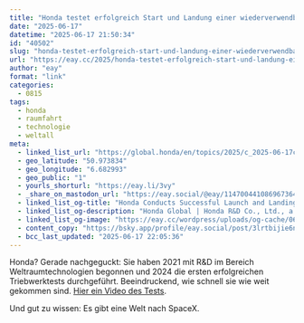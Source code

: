 ```yaml
---
title: "Honda testet erfolgreich Start und Landung einer wiederverwendbaren Rakete"
date: "2025-06-17"
datetime: "2025-06-17 21:50:34"
id: "40502"
slug: "honda-testet-erfolgreich-start-und-landung-einer-wiederverwendbaren-rakete"
url: "https://eay.cc/2025/honda-testet-erfolgreich-start-und-landung-einer-wiederverwendbaren-rakete/"
author: "eay"
format: "link"
categories:
  - 0815
tags:
  - honda
  - raumfahrt
  - technologie
  - weltall
meta:
  - linked_list_url: "https://global.honda/en/topics/2025/c_2025-06-17ceng.html"
  - geo_latitude: "50.973834"
  - geo_longitude: "6.682993"
  - geo_public: "1"
  - yourls_shorturl: "https://eay.li/3vy"
  - _share_on_mastodon_url: "https://eay.social/@eay/114700441086967364"
  - linked_list_og-title: "Honda Conducts Successful Launch and Landing Test of Experimental Reusable Rocket | Honda Global ..."
  - linked_list_og-description: "Honda Global | Honda R&D Co., Ltd., a research and development subsidiary of Honda Motor Co., Ltd., today conducted a launch and landing test of an experimental reusable rocket*1 (6.3 m in length, 85 cm in diameter, 900 kg dry weight/1,312 kg wet weight) developed independently by Honda. The test..."
  - linked_list_og-image: "https://eay.cc/wordpress/uploads/og-cache/0671faa4ab7a4b0b332869ba3b12d523.webp"
  - content_copy: "https://bsky.app/profile/eay.social/post/3lrtbijie6n2z"
  - bcc_last_updated: "2025-06-17 22:05:36"
---
```


Honda? Gerade nachgeguckt: Sie haben 2021 mit R&D im Bereich Weltraum­technologien begonnen und 2024 die ersten erfolgreichen Triebwerk­tests durchgeführt. Beeindruckend, wie schnell sie wie weit gekommen sind. [Hier ein Video des Tests](https://youtu.be/0v1K4Ss1auE).

Und gut zu wissen: Es gibt eine Welt nach SpaceX.
